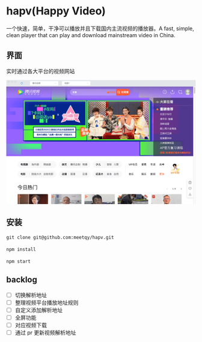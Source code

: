 # hapv(Happy Video)

一个快速，简单，干净可以播放并且下载国内主流视频的播放器。A fast, simple, clean player that can play and download mainstream video in China.

## 界面

实时通过各大平台的视频网站

![](./preview/preview.png)

## 安装

```
git clone git@github.com:meetqy/hapv.git

npm install

npm start
```

## backlog

- [ ] 切换解析地址
- [ ] 整理视频平台播放地址规则
- [ ] 自定义添加解析地址
- [ ] 全屏功能
- [ ] 对应视频下载
- [ ] 通过 pr 更新视频解析地址
